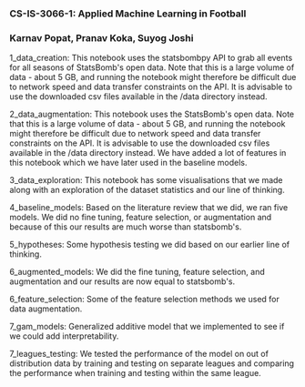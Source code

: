 ### **CS-IS-3066-1: Applied Machine Learning in Football**

### Karnav Popat, Pranav Koka, Suyog Joshi

1_data_creation: This notebook uses the statsbombpy API to grab all events for all seasons of StatsBomb's open data. Note that this is a large volume of data - about 
5 GB, and running the notebook might therefore be difficult due to network speed and data transfer constraints on the API. It is advisable to use the downloaded csv
files available in the /data directory instead.

2_data_augmentation: This notebook uses the StatsBomb's open data. Note that this is a large volume of data - about 5 GB, and running the notebook might therefore be
difficult due to network speed and data transfer constraints on the API. It is advisable to use the downloaded csv files available in the /data directory instead. We 
have added a lot of features in this notebook which we have later used in the baseline models.

3_data_exploration: This notebook has some visualisations that we made along with an exploration of the dataset statistics and our line of thinking.

4_baseline_models: Based on the literature review that we did, we ran five models. We did no fine tuning, feature selection, or augmentation and because of this our
results are much worse than statsbomb's. 

5_hypotheses: Some hypothesis testing we did based on our earlier line of thinking.

6_augmented_models: We did the fine tuning, feature selection, and augmentation and our results are now equal to statsbomb's.

6_feature_selection: Some of the feature selection methods we used for data augmentation.

7_gam_models: Generalized additive model that we implemented to see if we could add interpretability. 

7_leagues_testing: We tested the performance of the model on out of distribution data by training and testing on separate leagues and comparing the performance when
training and testing within the same league.
